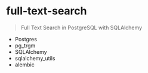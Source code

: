 # full-text-search
> Full Text Search in PostgreSQL with SQLAlchemy
* Postgres 
* pg_trgm
* SQLAlchemy
* sqlalchemy_utils
* alembic
